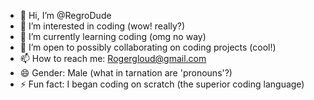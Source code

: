 - 👋 Hi, I’m @RegroDude
- 👀 I’m interested in coding (wow! really?) 
- 🌱 I’m currently learning coding (omg no way) 
- 💞️ I’m open to possibly collaborating on coding projects (cool!)
- 📫 How to reach me: Rogergloud@gmail.com 
- 😄 Gender: Male (what in tarnation are 'pronouns'?)
- ⚡ Fun fact: I began coding on scratch (the superior coding language) 

<!---
RegroDude/RegroDude is a ✨ special ✨ repository because its `README.md` (this file) appears on your GitHub profile.
You can click the Preview link to take a look at your changes.
--->
